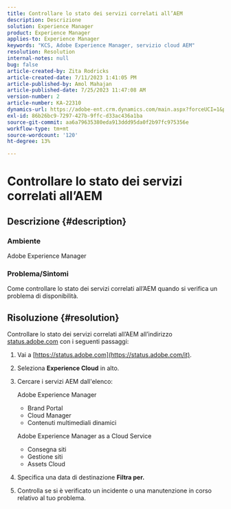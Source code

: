 ```yaml
---
title: Controllare lo stato dei servizi correlati all’AEM
description: Descrizione
solution: Experience Manager
product: Experience Manager
applies-to: Experience Manager
keywords: "KCS, Adobe Experience Manager, servizio cloud AEM"
resolution: Resolution
internal-notes: null
bug: false
article-created-by: Zita Rodricks
article-created-date: 7/11/2023 1:41:05 PM
article-published-by: Amol Mahajan
article-published-date: 7/25/2023 11:47:08 AM
version-number: 2
article-number: KA-22310
dynamics-url: https://adobe-ent.crm.dynamics.com/main.aspx?forceUCI=1&pagetype=entityrecord&etn=knowledgearticle&id=85864194-f01f-ee11-9cbe-6045bd006239
exl-id: 86b26bc9-7297-427b-9ffc-d33ac436a1ba
source-git-commit: aa6a79635380eda913ddd95da0f2b97fc975356e
workflow-type: tm+mt
source-wordcount: '120'
ht-degree: 13%

---
```


# Controllare lo stato dei servizi correlati all’AEM

## Descrizione {#description}


### Ambiente

Adobe Experience Manager

### Problema/Sintomi

Come controllare lo stato dei servizi correlati all’AEM quando si verifica un problema di disponibilità.


## Risoluzione {#resolution}


Controllare lo stato dei servizi correlati all’AEM all’indirizzo [status.adobe.com](https://status.adobe.com/it) con i seguenti passaggi:

1. Vai a [https://status.adobe.com](https://status.adobe.com/it).
2. Seleziona <b>Experience Cloud</b> in alto.
3. Cercare i servizi AEM dall&#39;elenco:


   Adobe Experience Manager

   - Brand Portal
   - Cloud Manager
   - Contenuti multimediali dinamici



   Adobe Experience Manager as a Cloud Service

   - Consegna siti
   - Gestione siti
   - Assets Cloud


4. Specifica una data di destinazione <b>Filtra per.</b>
5. Controlla se si è verificato un incidente o una manutenzione in corso relativo al tuo problema.
